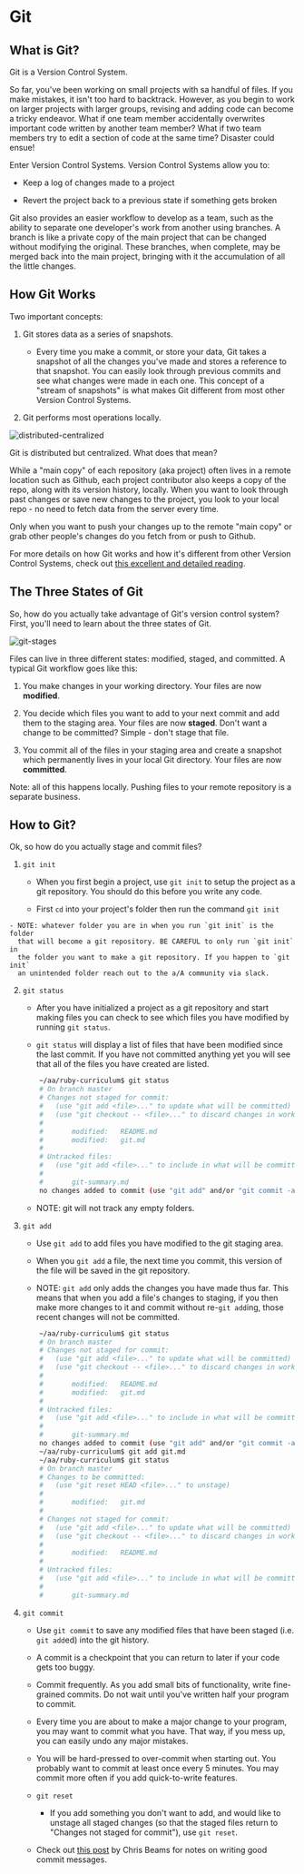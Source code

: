 # Git

## What is Git?

Git is a Version Control System.

So far, you've been working on small projects with sa handful of files. If you
make mistakes, it isn't too hard to backtrack. However, as you begin to work on 
larger projects with larger groups, revising and adding code can become a tricky 
endeavor. What if one team member accidentally overwrites important code written 
by another team member? What if two team members try to edit a section of code 
at the same time? Disaster could ensue!

Enter Version Control Systems. Version Control Systems allow you to:

- Keep a log of changes made to a project

- Revert the project back to a previous state if something gets broken

Git also provides an easier workflow to develop as a team, such as the 
ability to separate one developer's work from another using branches. A branch 
is like a private copy of the main project that can be changed without modifying 
the original. These branches, when complete, may be merged back into the main 
project, bringing with it the accumulation of all the little changes.

## How Git Works

Two important concepts:

1. Git stores data as a series of snapshots.

    - Every time you make a commit, or store your data, Git takes a snapshot of 
    all the changes you've made and stores a reference to that snapshot. You can 
    easily look through previous commits and see what changes were made in each 
    one. This concept of a "stream of snapshots" is what makes Git different 
    from most other Version Control Systems.

2. Git performs most operations locally.

![distributed-centralized][dist-cent]

[dist-cent]: https://git-scm.com/book/en/v2/book/05-distributed-git/images/centralized_workflow.png

Git is distributed but centralized. What does that mean?

While a "main copy" of each repository (aka project) often lives in a remote
location such as Github, each project contributor also keeps a copy of the repo,
along with its version history, locally. When you want to look through past
changes or save new changes to the project, you look to your local repo - no 
need to fetch data from the server every time.

Only when you want to push your changes up to the remote "main copy" or grab
other people's changes do you fetch from or push to Github.

For more details on how Git works and how it's different from other Version
Control Systems, check out [this excellent and detailed reading][git-reading].

[git-reading]: https://git-scm.com/book/en/v2/Getting-Started-Git-Basics

## The Three States of Git

So, how do you actually take advantage of Git's version control system? First,
you'll need to learn about the three states of Git.

![git-stages][git-stages]

[git-stages]: https://git-scm.com/book/en/v2/book/01-introduction/images/areas.png

Files can live in three different states: modified, staged, and committed. A
typical Git workflow goes like this:

1. You make changes in your working directory. Your files are now **modified**.

2. You decide which files you want to add to your next commit and add them to
   the staging area. Your files are now **staged**. Don't want a change to be
   committed? Simple - don't stage that file.

3. You commit all of the files in your staging area and create a snapshot which
   permanently lives in your local Git directory. Your files are now
   **committed**.

Note: all of this happens locally. Pushing files to your remote repository is a
separate business.

## How to Git?

Ok, so how do you actually stage and commit files? 

1. `git init`
    - When you first begin a project, use `git init` to setup the project as a 
      git repository. You should do this before you write any code.

    - First `cd` into your project's folder then run the command `git init`

<!-- Removed the rm -rf .git command. recomended reaching out to a/A support -->
<!-- will there be a general slack/HIR support for students in prep work? -->
    - NOTE: whatever folder you are in when you run `git init` is the folder 
      that will become a git repository. BE CAREFUL to only run `git init` in 
      the folder you want to make a git repository. If you happen to `git init` 
      an unintended folder reach out to the a/A community via slack.

2. `git status`
    - After you have initialized a project as a git repository and start making
      files you can check to see which files you have modified by running 
      `git status`. 

    - `git status` will display a list of files that have been modified since 
      the last commit. If you have not committed anything yet you will see that 
      all of the files you have created are listed.

    ```bash
        ~/aa/ruby-curriculum$ git status
        # On branch master
        # Changes not staged for commit:
        #   (use "git add <file>..." to update what will be committed)
        #   (use "git checkout -- <file>..." to discard changes in working directory)
        #
        #       modified:   README.md
        #       modified:   git.md
        #
        # Untracked files:
        #   (use "git add <file>..." to include in what will be committed)
        #
        #       git-summary.md
        no changes added to commit (use "git add" and/or "git commit -a")
    ```

    - NOTE: git will not track any empty folders. 

3. `git add`
    - Use `git add` to add files you have modified to the git staging area.

    - When you `git add` a file, the next time you commit, this version of the 
      file will be saved in the git repository.
    
    - NOTE: `git add` only adds the changes you have made thus far. This means 
      that when you add a file's changes to staging, if you then make more 
      changes to it and commit without re-`git add`ing, those recent changes 
      will not be committed.

    ```bash
        ~/aa/ruby-curriculum$ git status
        # On branch master
        # Changes not staged for commit:
        #   (use "git add <file>..." to update what will be committed)
        #   (use "git checkout -- <file>..." to discard changes in working directory)
        #
        #       modified:   README.md
        #       modified:   git.md
        #
        # Untracked files:
        #   (use "git add <file>..." to include in what will be committed)
        #
        #       git-summary.md
        no changes added to commit (use "git add" and/or "git commit -a")
        ~/aa/ruby-curriculum$ git add git.md
        ~/aa/ruby-curriculum$ git status
        # On branch master
        # Changes to be committed:
        #   (use "git reset HEAD <file>..." to unstage)
        #
        #       modified:   git.md
        #
        # Changes not staged for commit:
        #   (use "git add <file>..." to update what will be committed)
        #   (use "git checkout -- <file>..." to discard changes in working directory)
        #
        #       modified:   README.md
        #
        # Untracked files:
        #   (use "git add <file>..." to include in what will be committed)
        #
        #       git-summary.md
    ```   

4. `git commit`
    - Use `git commit` to save any modified files that have been staged (i.e. 
      `git add`ed) into the git history. 

    - A commit is a checkpoint that you can return to later if your code gets
      too buggy.

    - Commit frequently. As you add small bits of functionality, write 
      fine-grained commits. Do not wait until you've written half your program 
      to commit.

    - Every time you are about to make a major change to your program, you may 
      want to commit what you have. That way, if you mess up, you can easily 
      undo any major mistakes.

    - You will be hard-pressed to over-commit when starting out. You probably 
      want to commit at least once every 5 minutes. You may commit more often if 
      you add quick-to-write features.

    - `git reset`
        - If you add something you don't want to add, and would like to unstage 
          all staged changes (so that the staged files return to "Changes not 
          staged for commit"), use `git reset`.

    - Check out [this post][chris-beams] by Chris Beams for notes on writing 
      good commit messages.

      [chris-beams]: http://chris.beams.io/posts/git-commit/.
